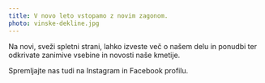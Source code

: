 ```yaml
---
title: V novo leto vstopamo z novim zagonom.
photo: vinske-dekline.jpg
---
```


Na novi, sveži spletni strani, lahko izveste več o našem delu in ponudbi ter odkrivate zanimive vsebine in novosti naše kmetije.

Spremljajte nas tudi na Instagram in Facebook profilu.
